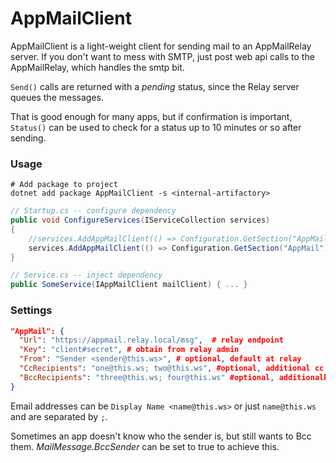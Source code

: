 # AppMailClient

AppMailClient is a light-weight client for sending mail to an AppMailRelay server.  If you don't want to mess with SMTP, just post web api calls to the AppMailRelay, which handles the smtp bit.

`Send()` calls are returned with a *pending* status, since the Relay server queues the messages.

That is good enough for many apps, but if confirmation is important, `Status()` can be used to check for a status up to 10 minutes or so after sending.


### Usage

```
# Add package to project
dotnet add package AppMailClient -s <internal-artifactory>
```

```csharp
// Startup.cs -- configure dependency
public void ConfigureServices(IServiceCollection services)
{
    //services.AddAppMailClient(() => Configuration.GetSection("AppMail"); // scoped options
    services.AddAppMailClient(() => Configuration.GetSection("AppMail").Get<AppMailClient.Options>());
}

// Service.cs -- inject dependency
public SomeService(IAppMailClient mailClient) { ... }
```

### Settings
```json
"AppMail": {
  "Url": "https://appmail.relay.local/msg",  # relay endpoint
  "Key": "client#secret", # obtain from relay admin
  "From": "Sender <sender@this.ws>", # optional, default at relay
  "CcRecipients": "one@this.ws; two@this.ws", #optional, additional cc's for every message
  "BccRecipients": "three@this.ws; four@this.ws" #optional, additionalb cc's for every message
}
```

Email addresses can be `Display Name <name@this.ws>`  or just `name@this.ws` and are separated by `;`.

Sometimes an app doesn't know who the sender is, but still wants to Bcc them.  *MailMessage.BccSender* can be set to true to achieve this.
